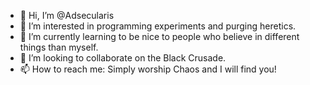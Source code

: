 - 👋 Hi, I’m @Adsecularis
- 👀 I’m interested in programming experiments and purging heretics.
- 🌱 I’m currently learning to be nice to people who believe in different things than myself.
- 💞️ I’m looking to collaborate on the Black Crusade.
- 📫 How to reach me: Simply worship Chaos and I will find you!

<!---
Adsecularis/Adsecularis is a ✨ special ✨ repository because its `README.md` (this file) appears on your GitHub profile.
You can click the Preview link to take a look at your changes.
--->
